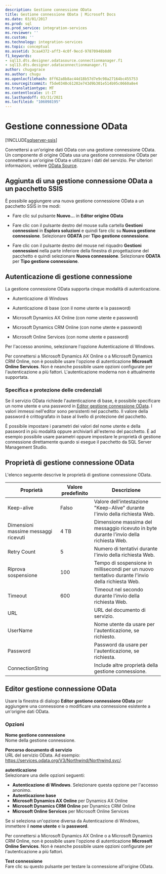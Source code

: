 ```yaml
---
description: Gestione connessione OData
title: Gestione connessione OData | Microsoft Docs
ms.date: 03/01/2017
ms.prod: sql
ms.prod_service: integration-services
ms.reviewer: ''
ms.custom: ''
ms.technology: integration-services
ms.topic: conceptual
ms.assetid: 3caa4372-aff3-4c0f-9ecd-97870948b8d0
f1_keywords:
- sql13.dts.designer.odatasource.connectionmanager.f1
- sql13.dts.designer.odataconnectionmanager.f1
author: chugugrace
ms.author: chugu
ms.openlocfilehash: 8ff62a8b8ac44d18b57d7e9c98a27164bc455753
ms.sourcegitcommit: f5de0340c61202e743d9b301e514b95c0660a8e4
ms.translationtype: MT
ms.contentlocale: it-IT
ms.lasthandoff: 03/31/2021
ms.locfileid: "106098195"
---
```

# <a name="odata-connection-manager"></a>Gestione connessione OData

[!INCLUDE[sqlserver-ssis](../../includes/applies-to-version/sqlserver-ssis.md)]


 Connettersi a un'origine dati OData con una gestione connessione OData. Un componente di origine OData usa una gestione connessione OData per connettersi a un'origine OData e utilizzare i dati del servizio. Per ulteriori informazioni, vedere [OData Source](../../integration-services/data-flow/odata-source.md).  
  
## <a name="adding-an-odata-connection-manager-to-an-ssis-package"></a>Aggiunta di una gestione connessione OData a un pacchetto SSIS  
 È possibile aggiungere una nuova gestione connessione OData a un pacchetto SSIS in tre modi:  
  
-   Fare clic sul pulsante **Nuovo...** in **Editor origine OData**  
  
-   Fare clic con il pulsante destro del mouse sulla cartella **Gestioni connessioni** in **Esplora soluzioni** e quindi fare clic su **Nuova gestione connessione**. Selezionare **ODATA** per **Tipo gestione connessione**.  
  
-   Fare clic con il pulsante destro del mouse nel riquadro **Gestioni connessioni** nella parte inferiore della finestra di progettazione del pacchetto e quindi selezionare **Nuova connessione**. Selezionare **ODATA** per **Tipo gestione connessione**.  
  
## <a name="connection-manager-authentication"></a>Autenticazione di gestione connessione  
 La gestione connessione OData supporta cinque modalità di autenticazione.  
  
-   Autenticazione di Windows  
  
-   Autenticazione di base (con il nome utente e la password)  

-   Microsoft Dynamics AX Online (con nome utente e password)
  
-   Microsoft Dynamics CRM Online (con nome utente e password)
  
-   Microsoft Online Services (con nome utente e password)  
  
Per l'accesso anonimo, selezionare l'opzione Autenticazione di Windows.  

Per connettersi a Microsoft Dynamics AX Online o a Microsoft Dynamics CRM Online, non è possibile usare l'opzione di autenticazione **Microsoft Online Services**. Non è neanche possibile usare opzioni configurate per l'autenticazione a più fattori. L'autenticazione moderna non è attualmente supportata. 
  
### <a name="specifying-and-securing-credentials"></a>Specifica e protezione delle credenziali  
 Se il servizio OData richiede l'autenticazione di base, è possibile specificare un nome utente e una password in [Editor gestione connessione OData](). I valori immessi nell'editor sono persistenti nel pacchetto. Il valore della password è crittografato in base al livello di protezione del pacchetto.  
  
 È possibile impostare i parametri dei valori del nome utente e della password in più modalità oppure archiviarli all'esterno del pacchetto. È ad esempio possibile usare parametri oppure impostare le proprietà di gestione connessione direttamente quando si esegue il pacchetto da SQL Server Management Studio.  
  
## <a name="odata-connection-manager-properties"></a>Proprietà di gestione connessione OData  
 L'elenco seguente descrive le proprietà di gestione connessione OData.  
  
|Proprietà|Valore predefinito|Descrizione|  
|-|-|-|
|Keep-alive|Falso|Valore dell'intestazione "Keep-Alive" durante l'invio della richiesta Web.|
|Dimensioni massime messaggi ricevuti|4 TB|Dimensione massima del messaggio ricevuto in byte durante l'invio della richiesta Web.|
|Retry Count|5|Numero di tentativi durante l'invio della richiesta Web.|
|Riprova sospensione|100|Tempo di sospensione in millisecondi per un nuovo tentativo durante l'invio della richiesta Web.|
|Timeout|600|Timeout nel secondo durante l'invio della richiesta Web.|
|URL||URL del documento di servizio.|  
|UserName||Nome utente da usare per l'autenticazione, se richiesto.|  
|Password||Password da usare per l'autenticazione, se richiesta.|  
|ConnectionString||Include altre proprietà della gestione connessione.|  
  
## <a name="odata-connection-manager-editor"></a>Editor gestione connessione OData
  Usare la finestra di dialogo **Editor gestione connessione OData** per aggiungere una connessione o modificare una connessione esistente a un'origine dati OData.  
  
### <a name="options"></a>Opzioni  
 **Nome gestione connessione**  
 Nome della gestione connessione.  
  
 **Percorso documento di servizio**  
 URL del servizio OData. Ad esempio: https://services.odata.org/V3/Northwind/Northwind.svc/.  
  
 **autenticazione**  
Selezionare una delle opzioni seguenti:
-   **Autenticazione di Windows**. Selezionare questa opzione per l'accesso anonimo.
-   **Autenticazione base** 
-   **Microsoft Dynamics AX Online** per Dynamics AX Online
-   **Microsoft Dynamics CRM Online** per Dynamics CRM Online
-   **Microsoft Online Services** per Microsoft Online Services

Se si seleziona un'opzione diversa da Autenticazione di Windows, immettere il **nome utente** e la **password**. 

Per connettersi a Microsoft Dynamics AX Online o a Microsoft Dynamics CRM Online, non è possibile usare l'opzione di autenticazione **Microsoft Online Services**. Non è neanche possibile usare opzioni configurate per l'autenticazione a più fattori.

 **Test connessione**  
 Fare clic su questo pulsante per testare la connessione all'origine OData.